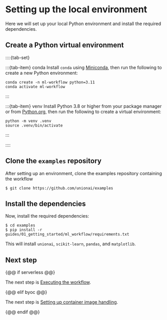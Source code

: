 # Setting up the local environment

Here we will set up your local Python environment and install the required dependencies.

## Create a Python virtual environment

::::{tab-set}

:::{tab-item} conda
Install `conda` using [Miniconda](https://docs.anaconda.com/free/miniconda/index.html), then run the following to create a new Python environment:

```shell
conda create -n ml-workflow python=3.11
conda activate ml-workflow
```
:::

:::{tab-item} venv
Install Python 3.8 or higher from your package manager or from [Python.org](https://www.python.org/downloads/), then run the following to create a virtual environment:

```shell
python -m venv .venv
source .venv/bin/activate
```
:::

::::

## Clone the `examples` repository

After setting up an environment, clone the examples repository containing the
workflow

```{code-block} shell
$ git clone https://github.com/unionai/examples
```

## Install the dependencies

Now, install the required dependencies:

```{code-block} shell
$ cd examples
$ pip install -r guides/01_getting_started/ml_workflow/requirements.txt
```

This will install `unionai`, `scikit-learn`, `pandas`, and `matplotlib`.

## Next step

{@@ if serverless @@}

The next step is [Executing the workflow](executing-the-workflow).

{@@ elif byoc @@}

The next step is [Setting up container image handling](setting-up-container-image-handling).

{@@ endif @@}

